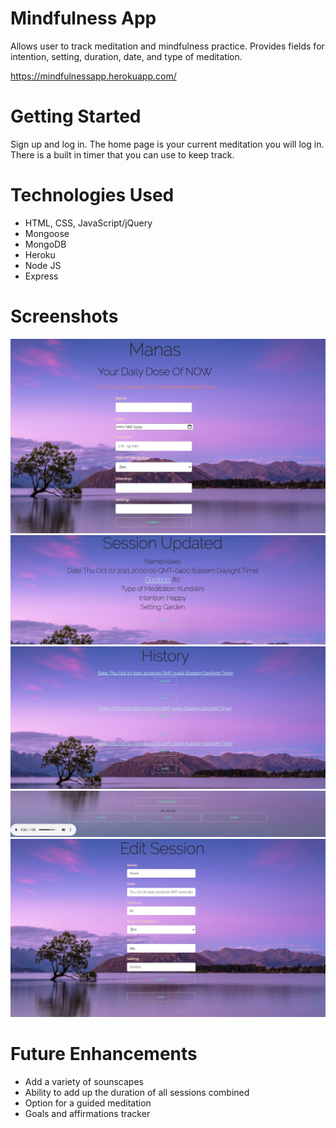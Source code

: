 # Mindfulness App 

Allows user to track meditation and mindfulness practice. Provides fields for intention, setting, duration, date, and type of meditation.

https://mindfulnessapp.herokuapp.com/

# Getting Started

Sign up and log in. The home page is your current meditation you will log in. There is a built in timer that you can use to keep track. 

# Technologies Used

- HTML, CSS, JavaScript/jQuery
- Mongoose
- MongoDB
- Heroku
- Node JS
- Express

# Screenshots
![screenshot 1](./public/assets/img/Home_Session_Screenshot.png)
![screenshot 2](./public/assets/img/Session_Details_Screenshot.png)
![screenshot 3](./public/assets/img/History_Screenshot.png)
![screenshot 4](./public/assets/img/Timer_Screenshot.png)
![screenshot 5](./public/assets/img/Edit_Screenshot.png)


# Future Enhancements

- Add a variety of sounscapes 
- Ability to add up the duration of all sessions combined
- Option for a guided meditation
- Goals and affirmations tracker
